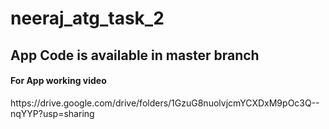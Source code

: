 # neeraj_atg_task_2

<h2>App Code is available in master branch</h2>
<h4>For App working video </h4>
https://drive.google.com/drive/folders/1GzuG8nuolvjcmYCXDxM9pOc3Q--nqYYP?usp=sharing
